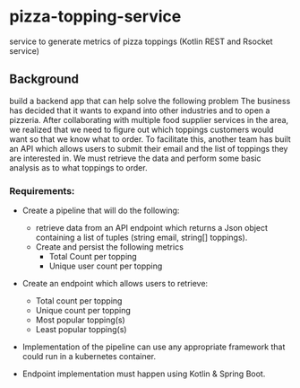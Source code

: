 # pizza-topping-service

service to generate metrics of pizza toppings (Kotlin REST and Rsocket service)

## Background

build a backend app that can help solve the following problem
The business has decided that it wants to expand into other industries and to open a
pizzeria. After collaborating with multiple food supplier services in the area, we realized that we
need to figure out which toppings customers would want so that we know what to order. To
facilitate this, another team has built an API which allows users to submit their
email and the list of toppings they are interested in. We must retrieve the data and perform
some basic analysis as to what toppings to order.

### Requirements:

*  Create a pipeline that will do the following:
   * retrieve data from an API endpoint which returns a Json object containing a list of
tuples (string email, string[] toppings).
   * Create and persist the following metrics
       * Total Count per topping
       * Unique user count per topping
       
*  Create an endpoint which allows users to retrieve:
   * Total count per topping
   * Unique count per topping
   * Most popular topping(s)
   * Least popular topping(s)
   
*  Implementation of the pipeline can use any appropriate framework that could run in a
kubernetes container.

*  Endpoint implementation must happen using Kotlin & Spring Boot.
